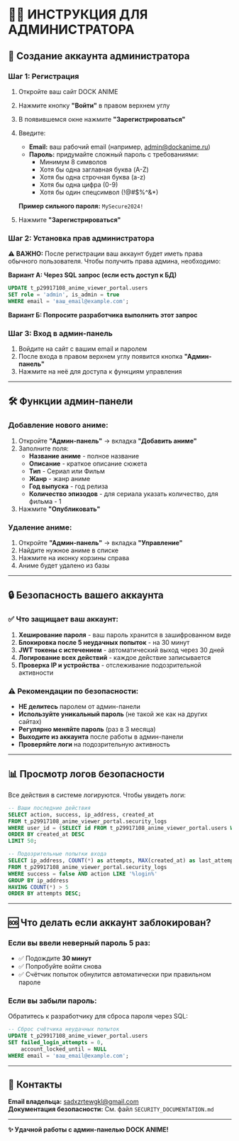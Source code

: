 # 👨‍💼 ИНСТРУКЦИЯ ДЛЯ АДМИНИСТРАТОРА

## 🎯 Создание аккаунта администратора

### Шаг 1: Регистрация
1. Откройте ваш сайт DOCK ANIME
2. Нажмите кнопку **"Войти"** в правом верхнем углу
3. В появившемся окне нажмите **"Зарегистрироваться"**
4. Введите:
   - **Email:** ваш рабочий email (например, admin@dockanime.ru)
   - **Пароль:** придумайте сложный пароль с требованиями:
     - Минимум 8 символов
     - Хотя бы одна заглавная буква (A-Z)
     - Хотя бы одна строчная буква (a-z)
     - Хотя бы одна цифра (0-9)
     - Хотя бы один спецсимвол (!@#$%^&*)
   
   **Пример сильного пароля:** `MySecure2024!`

5. Нажмите **"Зарегистрироваться"**

### Шаг 2: Установка прав администратора

⚠️ **ВАЖНО:** После регистрации ваш аккаунт будет иметь права обычного пользователя. Чтобы получить права админа, необходимо:

**Вариант А: Через SQL запрос (если есть доступ к БД)**
```sql
UPDATE t_p29917108_anime_viewer_portal.users 
SET role = 'admin', is_admin = true 
WHERE email = 'ваш_email@example.com';
```

**Вариант Б: Попросите разработчика выполнить этот запрос**

### Шаг 3: Вход в админ-панель
1. Войдите на сайт с вашим email и паролем
2. После входа в правом верхнем углу появится кнопка **"Админ-панель"**
3. Нажмите на неё для доступа к функциям управления

---

## 🛠️ Функции админ-панели

### Добавление нового аниме:
1. Откройте **"Админ-панель"** → вкладка **"Добавить аниме"**
2. Заполните поля:
   - **Название аниме** - полное название
   - **Описание** - краткое описание сюжета
   - **Тип** - Сериал или Фильм
   - **Жанр** - жанр аниме
   - **Год выпуска** - год релиза
   - **Количество эпизодов** - для сериала указать количество, для фильма - 1
3. Нажмите **"Опубликовать"**

### Удаление аниме:
1. Откройте **"Админ-панель"** → вкладка **"Управление"**
2. Найдите нужное аниме в списке
3. Нажмите на иконку корзины справа
4. Аниме будет удалено из базы

---

## 🔒 Безопасность вашего аккаунта

### ✅ Что защищает ваш аккаунт:

1. **Хеширование пароля** - ваш пароль хранится в зашифрованном виде
2. **Блокировка после 5 неудачных попыток** - на 30 минут
3. **JWT токены с истечением** - автоматический выход через 30 дней
4. **Логирование всех действий** - каждое действие записывается
5. **Проверка IP и устройства** - отслеживание подозрительной активности

### ⚠️ Рекомендации по безопасности:

- **НЕ делитесь** паролем от админ-панели
- **Используйте уникальный пароль** (не такой же как на других сайтах)
- **Регулярно меняйте пароль** (раз в 3 месяца)
- **Выходите из аккаунта** после работы в админ-панели
- **Проверяйте логи** на подозрительную активность

---

## 📊 Просмотр логов безопасности

Все действия в системе логируются. Чтобы увидеть логи:

```sql
-- Ваши последние действия
SELECT action, success, ip_address, created_at 
FROM t_p29917108_anime_viewer_portal.security_logs 
WHERE user_id = (SELECT id FROM t_p29917108_anime_viewer_portal.users WHERE email = 'ваш_email@example.com')
ORDER BY created_at DESC 
LIMIT 50;

-- Подозрительные попытки входа
SELECT ip_address, COUNT(*) as attempts, MAX(created_at) as last_attempt
FROM t_p29917108_anime_viewer_portal.security_logs
WHERE success = false AND action LIKE '%login%'
GROUP BY ip_address
HAVING COUNT(*) > 5
ORDER BY attempts DESC;
```

---

## 🆘 Что делать если аккаунт заблокирован?

### Если вы ввели неверный пароль 5 раз:
- ✅ Подождите **30 минут**
- ✅ Попробуйте войти снова
- ✅ Счётчик попыток обнулится автоматически при правильном пароле

### Если вы забыли пароль:
Обратитесь к разработчику для сброса пароля через SQL:
```sql
-- Сброс счётчика неудачных попыток
UPDATE t_p29917108_anime_viewer_portal.users 
SET failed_login_attempts = 0, 
    account_locked_until = NULL 
WHERE email = 'ваш_email@example.com';
```

---

## 📧 Контакты

**Email владельца:** sadxzrtewgkl@gmail.com  
**Документация безопасности:** См. файл `SECURITY_DOCUMENTATION.md`  

---

**✨ Удачной работы с админ-панелью DOCK ANIME!**
